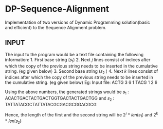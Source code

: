 # DP-Sequence-Alignment
Implementation of two versions of Dynamic Programming solution(basic and efficient) to the Sequence Alignment problem.

<h2> INPUT </h2>
The input to the program would be a text file containing the following information:
1. First base string (𝑠<sub>1</sub>)
2. Next 𝑗 lines consist of indices after which the copy of the previous string needs to be inserted in the cumulative string. (eg given below)
3. Second base string (𝑠<sub>2</sub> )
4. Next 𝑘 lines consist of indices after which the copy of the previous string needs to be inserted in the cumulative string. (eg given below)
Eg:
Input file:
ACTG
3
6
1
TACG
1
2
9

Using the above numbers, the generated strings would be
𝑠<sub>1</sub> : ACACTGACTACTGACTGGTGACTACTGACTGG and
𝑠<sub>2</sub> : TATTATACGCTATTATACGCGACGCGGACGCG

Hence, the length of the first and the second string will be 2<sup>𝑗</sup> * 𝑙𝑒𝑛(𝑠<sub>1</sub>) and 2<sup>k</sup> * 𝑙𝑒𝑛(𝑠<sub>2</sub>) 
